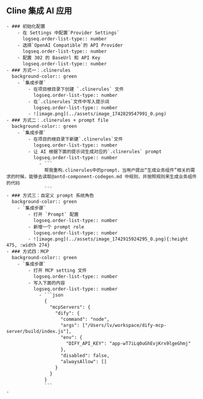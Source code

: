 ## Cline 集成 AI 应用
	- ### 初始化配置
		- 在 Settings 中配置`Provider Settings`
		  logseq.order-list-type:: number
		- 选择`OpenAI Compatible`的 API Provider
		  logseq.order-list-type:: number
		- 配置 302 的 BaseUrl 和 API Key
		  logseq.order-list-type:: number
	- ### 方式一：.clinerules
	  background-color:: green
		- `集成步骤`
			- 在项目根目录下创建 `.clinerules` 文件
			  logseq.order-list-type:: number
			- 在`.clinerules`文件中写入提示词
			  logseq.order-list-type:: number
			- ![image.png](../assets/image_1742829547991_0.png)
	- ### 方式二：.clinerules + prompt file
	  background-color:: green
		- `集成步骤`
			- 在项目的根目录下新建`.clinerules`文件
			  logseq.order-list-type:: number
			- 让 AI 根据下面的提示词生成对应的`.clinerules` prompt
			  logseq.order-list-type:: number
				- ```
				  帮我重构.clinerules中的prompt，当用户提出“生成业务组件”相关的需求的时候，能够去读取@antd-component-codegen.md 中规则，并按照规则来生成业务组件的代码
				  ```
	- ### 方式三：自定义 prompt 系统角色
	  background-color:: green
		- `集成步骤`
			- 打开 `Prompt` 配置
			  logseq.order-list-type:: number
			- 新增一个 prompt role
			  logseq.order-list-type:: number
			- ![image.png](../assets/image_1742915924295_0.png){:height 475, :width 274}
	- ### 方式四：MCP
	  background-color:: green
		- `集成步骤`
			- 打开 MCP setting 文件
			  logseq.order-list-type:: number
			- 写入下面的内容
			  logseq.order-list-type:: number
				- ```json
				  {
				    "mcpServers": {
				      "dify": {
				        "command": "node",
				        "args": ["/Users/lv/workspace/dify-mcp-server/build/index.js"],
				        "env": {
				          "DIFY_API_KEY": "app-wT7iLq0uGhEvjKrx9lgeGhmj"
				        },
				        "disabled": false,
				        "alwaysAllow": []
				      }
				    }
				  }
				  ```
	-